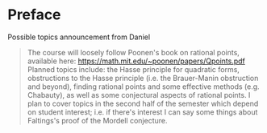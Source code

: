 # Preface

Possible topics announcement from Daniel

> The course will loosely follow Poonen's book on rational points, available here: <https://math.mit.edu/~poonen/papers/Qpoints.pdf>
> Planned topics include: the Hasse principle for quadratic forms, obstructions to the Hasse principle (i.e. the Brauer-Manin obstruction and beyond), finding rational points and some effective methods (e.g. Chabauty), as well as some conjectural aspects of rational points. I plan to cover topics in the second half of the semester which depend on student interest; i.e. if there's interest I can say some things about Faltings's proof of the Mordell conjecture.
